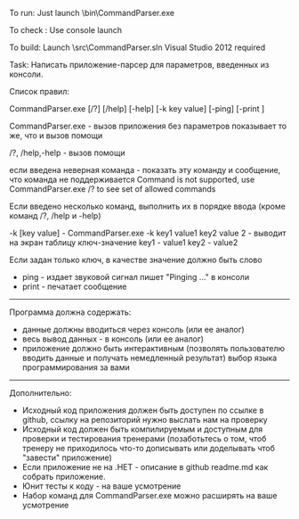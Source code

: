 To run: 
Just launch \bin\CommandParser.exe

To check :
Use console launch

To build:
Launch \src\CommandParser.sln
Visual Studio 2012 required

Task:
Написать приложение-парсер для параметров, введенных из консоли. 

Список правил:

CommandParser.exe [/?] [/help] [-help] [-k key value] [-ping] [-print <print a value>]

CommandParser.exe - вызов приложения без параметров показывает то же, что и вызов помощи

/?, /help,-help  - вызов помощи

если введена неверная команда - показать эту команду и сообщение, что команда <command> не поддерживается
Command <command> is not supported, use CommandParser.exe /? to see set of allowed commands

Если введено несколько команд,  выполнить их в порядке ввода (кроме команд /?, /help и -help)

-k [key value] - CommandParser.exe -k key1 value1 key2 value 2 - выводит на экран таблицу ключ-значение
key1 - value1
key2 - value2

Если задан только ключ, в качестве значение должно быть слово <null>

- ping - издает звуковой сигнал  пишет "Pinging …" в консоли
- print <message> - печатает сообщение <message>
-----------------------------------------------------
Программа должна содержать:
- данные должны вводиться через консоль (или ее аналог)
- весь вывод данных - в консоль (или ее аналог)
- приложение должно быть интерактивным (позволять пользователю вводить данные и получать немедленный результат) выбор языка программирования за вами
-----------------------------------------------------
Дополнительно:
- Исходный код приложения должен быть доступен по ссылке в github, ссылку на репозиторий нужно выслать нам на проверку
- Исходный код должен быть компилируемым и доступным для проверки и тестирования тренерами (позаботьтесь о том, чтоб тренеру не приходилось что-то дописывать или доделывать чтоб "завести" приложение)
- Если приложение не на .НЕТ - описание в github readme.md как собрать приложение.
- Юнит тесты к коду - на ваше усмотрение
- Набор команд для CommandParser.exe можно расширять на ваше усмотрение